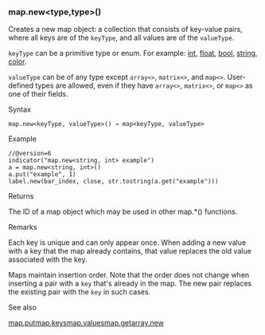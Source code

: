 ### map.new<type,type>()

Creates a new map object: a collection that consists of key-value pairs, where all keys are of the `keyType`, and all values are of the `valueType`.

`keyType` can be a primitive type or enum. For example: [int](#type_int), [float](#type_float), [bool](#type_bool), [string](#type_string), [color](#type_color).

`valueType` can be of any type except `array<>`, `matrix<>`, and `map<>`. User-defined types are allowed, even if they have `array<>`, `matrix<>`, or `map<>` as one of their fields.

Syntax

```
map.new<keyType, valueType>() → map<keyType, valueType>
```

Example

```
//@version=6  
indicator("map.new<string, int> example")  
a = map.new<string, int>()  
a.put("example", 1)  
label.new(bar_index, close, str.tostring(a.get("example")))
```

Returns

The ID of a map object which may be used in other map.\*() functions.

Remarks

Each key is unique and can only appear once. When adding a new value with a key that the map already contains, that value replaces the old value associated with the key.

Maps maintain insertion order. Note that the order does not change when inserting a pair with a `key` that's already in the map. The new pair replaces the existing pair with the `key` in such cases.

See also

[map.put](#fun_map.put)[map.keys](#fun_map.keys)[map.values](#fun_map.values)[map.get](#fun_map.get)[array.new<type>](#fun_array.new<type>)
